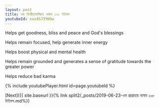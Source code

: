 ```yaml
---
layout: post
title: ওম বিনয়ীতাসাক্ষিনে নামায ১০৮ টাইমস
youtubeId: xvs4SJ3YKDw
---
```

 
 
Helps get goodness, bliss and peace and God's blessings
 
Helps remain focused, help generate inner energy 
 
Helps boost physical and mental health 
 
Helps remain grounded and generates a sense of gratitude towards the greater power 
 
Helps reduce bad karma
 
 
 
 


{% include youtubePlayer.html id=page.youtubeId %}
 
[Next]({{ site.baseurl }}{% link  split2/_posts/2019-06-23-ওম প্রাগ্রাহায় নামায ১০৮ টাইমস.md%})
 
